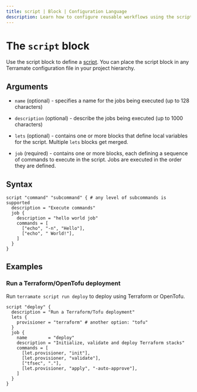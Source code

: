```yaml
---
title: script | Block | Configuration Language
description: Learn how to configure reusable workflows using the script block.
---
```


# The `script` block

Use the script block to define a [script](https://terramate.io/docs/cli/orchestration/scripts). You can place the script block in any Terramate configuration file in your project hierarchy. 

## Arguments

- `name` (optional) - specifies a name for the jobs being executed (up to 128 characters)

- `description` (optional) - describe the jobs being executed (up to 1000 characters)

- `lets` (optional) - contains one or more blocks that define local variables for the script. Multiple `lets` blocks get merged.

- `job` (required) - contains one or more blocks, each defining a sequence of commands to execute in the script. Jobs are executed in the order they are defined.

## Syntax

```hcl
script "command" "subcommand" { # any level of subcommands is supported
  description = "Execute commands"
  job {
    description = "hello world job"
    commands = [
      ["echo", "-n", "Hello"],
      ["echo", " World!"],
    ]
  }
}
```
## Examples

### Run a Terraform/OpenTofu deployment

Run `terramate script run deploy` to deploy using Terraform or OpenTofu.

```hcl
script "deploy" {
  description = "Run a Terraform/Tofu deployment"
  lets {
    provisioner = "terraform" # another option: "tofu"
  }
  job {
    name        = "deploy"
    description = "Initialize, validate and deploy Terraform stacks"
    commands = [
      [let.provisioner, "init"],
      [let.provisioner, "validate"],
      ["tfsec", "."],
      [let.provisioner, "apply", "-auto-approve"],
    ]
  }
}
```
